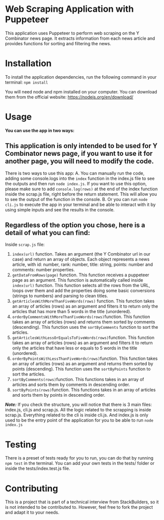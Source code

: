 # **Web Scraping Application with Puppeteer**

This application uses Puppeteer to perform web scraping on the Y Combinator news page. It extracts information from each news article and provides functions for sorting and filtering the news.

# **Installation**

To install the application dependencies, run the following command in your terminal:
`npm install`

You will need node and npm installed on your computer. You can download them from the official website: https://nodejs.org/en/download/

# **Usage**

**You can use the app in two ways:**

## This application is only intended to be used for Y Combinator news page, if you want to use it for another page, you will need to modify the code.

There is two ways to use this app:
A. You can manually run the code, adding some console.logs into the `index` function in the index.js file to see the outputs and then run `node index.js`. If you want to use this option, please make sure to add `console.log(rows)` at the end of the index function inside the scrap.js file, right before the return statement. This will allow you to see the output of the function in the console.
B. Or you can run `node cli.js` to execute the app in your terminal and be able to interact with it by using simple inputs and see the results in the console.

## Regardless of the option you chose, here is a detail of what you can find:

Inside `scrap.js` file:

1.  `index(url)` function. Takes an argument (the Y Combinator url in our case) and return an array of objects. Each object represents a news article, with id: number, rank: number, title: string, points: number and comments: number properties.
2.  `getDataFromRows(page)` function. This function receives a puppeteer page as an argument. This function is automatically called inside `index(url)` function. This function selects all the rows from the URL, loops over them and add the properties doing some basic conversions (strings to numbers) and parsing to clean titles.
3.  `getArticlesWithMoreThanFiveWords(rows)` function. This function takes an array of articles (rows) as an argument and filters it to return only the articles that has more than 5 words in the title (unordered).
4.  `orderByCommentsWithMoreThanFiveWords(rows)`function. This function takes an array of articles (rows) and returns them sorted by comments (descending). This function uses the `sortByComments` function to sort the articles.
5.  `getArticlesWithLessOrEqualsToFiveWords(rows)`function. This function takes an array of articles (rows) as an argument and filters it to return only the articles that have less or equals to 5 words in the title (unordered).
6.  `orderByPointsWithLessThanFiveWords(rows)`function. This function takes an array of articles (rows) as an argument and returns them sorted by points (descending). This function uses the `sortByPoints` function to sort the articles.
7.  `sortByComments(rows)`function. This functions takes in an array of articles and sorts them by comments in descending order.
8.  `sortByPoints(rows)`function. This functions takes in an array of articles and sorts them by points in descending order.


***Note:*** If you check the structure, you will notice that there is 3 main files: index.js, cli.js and scrap.js.
All the logic related to the scrapping is inside scrap.js.
Everything related to the cli is inside cli.js.
And index.js is only used to be the entry point of the application for you to be able to run `node index.js`

# **Testing**

There is a preset of tests ready for you to run, you can do that by running `npm test` in the terminal.
You can add your own tests in the tests/ folder or inside the tests/index.test.js file.

# **Contributing**

This is a project that is part of a technical interview from StackBuilders, so it is not intended to be contributed to. However, feel free to fork the project and adapt it to your needs.
